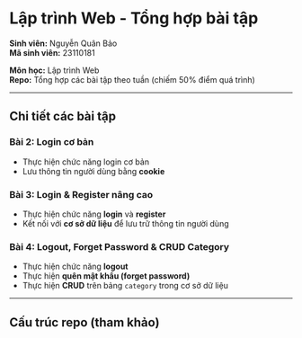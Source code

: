 # Lập trình Web - Tổng hợp bài tập

**Sinh viên:** Nguyễn Quân Bảo  
**Mã sinh viên:** 23110181  

**Môn học:** Lập trình Web  
**Repo:** Tổng hợp các bài tập theo tuần (chiếm 50% điểm quá trình)

---

## Chi tiết các bài tập

### Bài 2: Login cơ bản
- Thực hiện chức năng login cơ bản  
- Lưu thông tin người dùng bằng **cookie**

### Bài 3: Login & Register nâng cao
- Thực hiện chức năng **login** và **register**  
- Kết nối với **cơ sở dữ liệu** để lưu trữ thông tin người dùng

### Bài 4: Logout, Forget Password & CRUD Category
- Thực hiện chức năng **logout**  
- Thực hiện **quên mật khẩu (forget password)**  
- Thực hiện **CRUD** trên bảng `category` trong cơ sở dữ liệu

---

## Cấu trúc repo (tham khảo)
